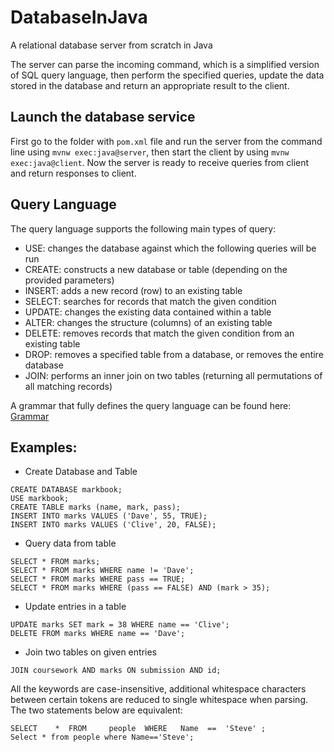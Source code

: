 # DatabaseInJava
A relational database server from scratch in Java

The server can parse the incoming command, which is a simplified version of SQL query language, then perform the specified queries, update the data stored in the database and return an appropriate result to the client.

## Launch the database service 
First go to the folder with ```pom.xml``` file and run the server from the command line using ```mvnw exec:java@server```, then start the client by using ```mvnw exec:java@client```. Now the server is ready to receive queries from client and return responses to client.

## Query Language
The query language supports the following main types of query:

- USE: changes the database against which the following queries will be run
- CREATE: constructs a new database or table (depending on the provided parameters)
- INSERT: adds a new record (row) to an existing table
- SELECT: searches for records that match the given condition
- UPDATE: changes the existing data contained within a table
- ALTER: changes the structure (columns) of an existing table
- DELETE: removes records that match the given condition from an existing table
- DROP: removes a specified table from a database, or removes the entire database
- JOIN: performs an inner join on two tables (returning all permutations of all matching records)

A grammar that fully defines the query language can be found here: [Grammar]()

## Examples:
- Create Database and Table
```
CREATE DATABASE markbook;
USE markbook;
CREATE TABLE marks (name, mark, pass);
INSERT INTO marks VALUES ('Dave', 55, TRUE);
INSERT INTO marks VALUES ('Clive', 20, FALSE);
```
- Query data from table
```
SELECT * FROM marks;
SELECT * FROM marks WHERE name != 'Dave';
SELECT * FROM marks WHERE pass == TRUE;
SELECT * FROM marks WHERE (pass == FALSE) AND (mark > 35);
```
- Update entries in a table
```
UPDATE marks SET mark = 38 WHERE name == 'Clive';
DELETE FROM marks WHERE name == 'Dave';
```
- Join two tables on given entries
```
JOIN coursework AND marks ON submission AND id;
```
All the keywords are case-insensitive, additional whitespace characters between certain tokens are reduced to single whitespace when parsing. The two statements below are equivalent:
```
SELECT    *  FROM     people  WHERE   Name  ==  'Steve' ;
Select * from people where Name=='Steve';
```
